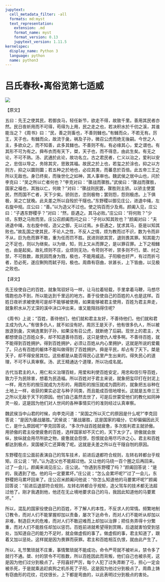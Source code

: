 ```yaml
---
jupytext:
  cell_metadata_filter: -all
  formats: md:myst
  text_representation:
    extension: .md
    format_name: myst
    format_version: 0.13
    jupytext_version: 1.11.5
kernelspec:
  display_name: Python 3
  language: python
  name: python3
---
```

# 吕氏春秋&#8226;离俗览第七适威

![](image/cover.jpg)

【原文】

五曰：先王之使其民，若御良马，轻任新节，欲走不得，故致千里。善用其民者亦然。民日夜祈用而不可得，苟得为上用，民之走之也，若决积水於千仞之溪，其谁能当之？《周书》曰：“民，善之则畜也，不善则雠也。”有雠而众，不若无有。厉王，天子也，有雠而众，故流于彘，祸及子孙，微召公虎而绝无後嗣。今世之人主，多欲众之，而不知善，此多其雠也。不善则不有。有必缘其心，爱之谓也。有其形不可为有之。舜布衣而有天下，桀，天子也，而不得息，由此生矣。有无之论，不可不熟。汤、武通於此论，故功名立。古之君民者，仁义以治之，爱利以安之，忠信以导之，务除其灾，思致其福。故民之於上也，若玺之於涂也，抑之以方则方，抑之以圜则圜；若五种之於地也，必应其类，而蕃息於百倍。此五帝三王之所以无敌也。身已终矣，而後世化之如神，其人事审也。魏武侯之居中山也，问於李克曰：“吴之所以亡者何也？”李克对曰：“骤战而骤胜。”武侯曰：“骤战而骤胜，国家之福也，其独以亡，何故？”对曰：“骤战则民罢，骤胜则主骄。以骄主使罢民，然而国不亡者，天下少矣。骄则恣，恣则极物；罢则怨，怨则极虑。上下俱极，吴之亡犹晚。此夫差之所以自殁於干隧也。”东野稷以御见庄公，进退中绳，左右旋中规。庄公曰：“善。”以为造父不过也。使之钩百而少及焉。颜阖入见，庄公曰：“子遇东野稷乎？”对曰：“然，臣遇之。其马必败。”庄公曰：“将何败？”少顷，东野之马败而至。庄公召颜阖而问之曰：“子何以知其败也？”颜阖对曰：“夫进退中绳，左右旋中规，造父之御，无以过焉。乡臣遇之，犹求其马，臣是以知其败也。”故乱国之使其民，不论人之性，不反人之情，烦为教而过不识，数为令而非不从，巨为危而罪不敢，重为任而罚不胜。民进则欲其赏，退则畏其罪。知其能力之不足也，则以为继矣。以为继，知，则上又从而罪之，是以罪召罪。上下之相雠也，由是起矣。故礼烦则不庄，业烦则无功，令苛则不听，禁多则不行。桀、纣之禁，不可胜数，故民因而身为戮，极也，不能用威适。子阳极也好严，有过而折弓者，恐必死，遂应猘狗而弑子阳，极也。周鼎有窃曲，状甚长，上下皆曲，以见极之败也。

【译文】

先王役使自己的百姓，就象驾驭好马一样，让马拉着轻载，手里拿着马鞭，马想尽情跑也办不到，所以能达到千里远的地方。善于役使自己的百姓的人也是这样。百姓日夜祈求被使用可是却不能够被使用，如果能够被君主使用，百姓为君主奔走，就象积水从万丈深的溪中决口冲出来，谁又能阻挡得住呢?

《周书》上说；“百姓，善待他们，他们就和君主友好，不善待他们，他们就和君主成为仇人。”有很多仇人，就不如没有好。周厉王是天子，他有很多仇人，所以被放逐到彘，灾祸连累到子孙，如果没有召公虎，就断绝了后嗣。现世上的君主，大都想使自己百姓众多，却不知道善待百姓，这只是使仇人增多啊。不善待百姓，就不能得到百姓拥护。得到百姓拥护，必须让百姓从内心里拥护，这就是所说的爱戴了。只占有百姓的躯体不能叫做得到了百姓拥护。舜是平民，却占有了天下。桀是天子，却不得安居其位。这些都是从能否得民心这里产生出来的。得失民心的道理，不可不认真审察。汤、武王精通达个道理，所以功成名就。

古代当君主的人，用仁和义治理百蛀，用爱和利使百姓安定，用忠和信引导百姓，致力于为民除害，想着为民造福。所以百姓对于君主来说，就象把玺印打在封泥上一样，用方形的按压就成为方形的，用圆形的按压就成为圆形的，就象把五谷种在土地上一样，收获的果实必定与种子同类，而且能成百倍地增长。这就是五帝三王之所以无敌于天下的原因。他们自己虽然去世了，可是后世蒙受他们的教化如同神灵一般，这是因为他们对人世间的各种事情实行的准则经过认真审察。

魏武侯当中山君的时候，向李克问道：“吴国之所以灭亡的原因是什么呢?”李克回答说：“是因为屡战屡胜。”武侯说：“屡战屡胜，这是国家的福分，它却偏偏因此灭亡，是什么原因呢?”李克回答说，“多次作战百姓就疲惫，多次胜利君主就骄傲。用骄傲的君主役使疲惫的百姓，选样国家却不灭亡的，天下太少了。骄傲就会放纵，放纵就会用尽所欲之物，疲惫就会怨恨，怨恨就会用尽巧诈之心。君主和百姓都达到极点，吴国被灭亡还算晚了呢。这就是夫差之所以在干隧自刎的原因。

东野稷在庄公面前表演自己的驾车技术，前进后退都符合规则，左转右转都台乎规矩。庄公说：“好。”认为造父也不能超过他。又让他的马绕一百个圈之后再回来。过了一会儿，颜阖来谒见庄公，庄公说。“你遇到东野稷了吗？”颜阖回答说：“是的，我遇到了他。他的马一定要累坏。”庄公说；“怎么会累坏呢?”过了一会儿，东野稷把马累坏回来了。庄公召米颜阖问他说：“你怎么知道他的马要累坏呢?”颜阖回答说：“前进后退部符合规则，左转右转都合乎规矩，造父驾车的技术都无法超过他了。刚才我遇到他，他还在无止境地要求自己的马，我因此知道他的马要累坏。”

所以，混乱的国家役使自己的百姓，不了解人的本性，不反求人的常情。频繁地制订教令，而对人们不能掌握却加以责备，屡次下达命令，而对人们不能听从却加以非难，制造巨大的危难，而对人们不敢迎难而上却加以治罪；把任务弄得十分繁重，而对人们不能胜任却加以惩罚。百姓前进就希望得到赏赐，后退就害怕受到惩处，当知道自己的能力不足时，就会做虚假的事了。做虚假的事，君主知道了，跟着又加以惩处。这样就是因为畏罪而获罪。君主和百姓相互仇恨，就由此产生了。

所以，礼节繁琐就不庄重，事情繁琐就不能成功，命令严苛就不被听从，禁令多了就行不通。桀、纣的禁令不可胜数，所以百姓因此而背叛，他们自己也被杀死，这是因为他们过分到极点了。子阳喜好严厉，每个人犯了过失弄断了弓，担心一定会被杀死，于是就乘追赶疯狗之机杀死了子阳，这是因为他过分到极点了。周鼎上铸有窃曲形的花纹，花纹很长，上下都是弯曲的，以此表明过分到极点的害处。




